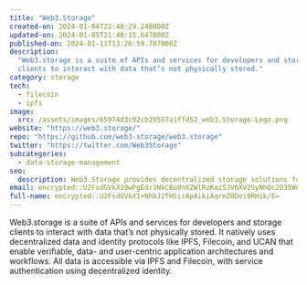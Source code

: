 ```yaml
---
title: "Web3.Storage"
created-on: 2024-01-04T22:40:29.248000Z
updated-on: 2024-01-05T21:40:15.647000Z
published-on: 2024-01-11T13:26:59.787000Z
description:
  "Web3.storage is a suite of APIs and services for developers and storage
  clients to interact with data that’s not physically stored."
category: storage
tech:
  - filecoin
  - ipfs
image:
  src: /assets/images/65974d3c02cb39557a1ffd52_web3.Storage-Logo.png
website: "https://web3.storage/"
repo: "https://github.com/web3-storage/web3.storage"
twitter: "https://twitter.com/Web3Storage"
subcategories:
  - data-storage-management
seo:
  description: Web3.Storage provides decentralized storage solutions for web3 applications.
email: encrypted::U2FsdGVkX19wPgEdr3NkCBu9nXZWlRzKaz5JV6XV2SyNhQc2D35WehvlPwT1RLQ2
full-name: encrypted::U2FsdGVkX1+NhbJ2THSirApAikiAqrmZ0Doi9RHik/E=
---
```


Web3.storage is a suite of APIs and services for developers and storage clients to interact with data that’s not physically stored. It natively uses decentralized data and identity protocols like IPFS, Filecoin, and UCAN that enable verifiable, data- and user-centric application architectures and workflows. All data is accessible via IPFS and Filecoin, with service authentication using decentralized identity.
